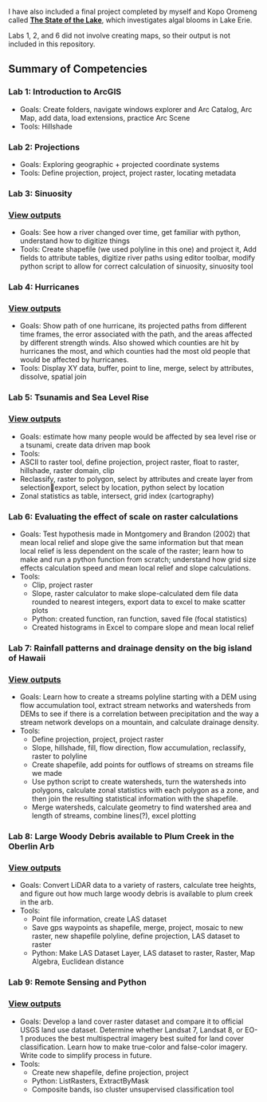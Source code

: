 I have also included a final project completed by myself and Kopo Oromeng called **[The State of the Lake](https://github.com/valhella/ArcGIS/blob/102fdbfe4c17f4941ba6154d772be4f7c5ca1b6a/The%20State%20of%20the%20Lake%20poster.md)**, which investigates algal blooms in Lake Erie.

Labs 1, 2, and 6 did not involve creating maps, so their output is not included in this repository. 

## Summary of Competencies

### Lab 1: Introduction to ArcGIS
-	Goals: Create folders, navigate windows explorer and Arc Catalog, Arc Map, add data, load extensions, practice Arc Scene
-	Tools: Hillshade

### Lab 2: Projections
-	Goals: Exploring geographic + projected coordinate systems
-	Tools: Define projection, project, project raster, locating metadata

### Lab 3: Sinuosity 
### [View outputs](https://github.com/valhella/ArcGIS/blob/9508cf6ecff3b822373e1eff6fd8b987d39f3fc2/Lab%203:%20Sinuosity.md)
-	Goals: See how a river changed over time, get familiar with python, understand how to digitize things
-	Tools: Create shapefile (we used polyline in this one) and project it, Add fields to attribute tables, digitize river paths using editor toolbar, modify python script to allow for correct calculation of sinuosity, sinuosity tool

### Lab 4: Hurricanes 
### [View outputs](https://github.com/valhella/ArcGIS/blob/102fdbfe4c17f4941ba6154d772be4f7c5ca1b6a/Lab%204:%20Hurricanes.md)
-	Goals: Show path of one hurricane, its projected paths from different time frames, the error associated with the path, and the areas affected by different strength winds. Also showed which counties are hit by hurricanes the most, and which counties had the most old people that would be affected by hurricanes. 
-	Tools: Display XY data, buffer, point to line, merge, select by attributes, dissolve, spatial join

### Lab 5: Tsunamis and Sea Level Rise 
### [View outputs](https://github.com/valhella/ArcGIS/blob/102fdbfe4c17f4941ba6154d772be4f7c5ca1b6a/Lab%205:%20Tsunamis%20and%20Sea%20Level%20Rise.md)
-	Goals: estimate how many people would be affected by sea level rise or a tsunami, create data driven map book
-	Tools: 
  - ASCII to raster tool, define projection, project raster, float to raster, hillshade, raster domain, clip
  - Reclassify, raster to polygon, select by attributes and create layer from selectionexport, select by location, python select by location
  - Zonal statistics as table, intersect, grid index (cartography)
### Lab 6: Evaluating the effect of scale on raster calculations 
-	Goals: Test hypothesis made in Montgomery and Brandon (2002) that mean local relief and slope give the same information but that mean local relief is less dependent on the scale of the raster; learn how to make and run a python function from scratch; understand how grid size effects calculation speed and mean local relief and slope calculations. 
-	Tools:
    - Clip, project raster
    - Slope, raster calculator to make slope-calculated dem file data rounded to nearest integers, export data to excel to make scatter plots
    - Python: created function, ran function, saved file (focal statistics)
    - Created histograms in Excel to compare slope and mean local relief

### Lab 7: Rainfall patterns and drainage density on the big island of Hawaii 
### [View outputs](https://github.com/valhella/ArcGIS/blob/102fdbfe4c17f4941ba6154d772be4f7c5ca1b6a/Lab%207:%20Rainfall%20patterns%20and%20drainage%20density%20on%20the%20big%20island%20of%20Hawaii.md)
- Goals: Learn how to create a streams polyline starting with a DEM using flow accumulation tool, extract stream networks and watersheds from DEMs to see if there is a correlation between precipitation and the way a stream network develops on a mountain, and calculate drainage density. 
- Tools: 
  - Define projection, project, project raster
  - Slope, hillshade, fill, flow direction, flow accumulation, reclassify, raster to polyline
  - Create shapefile, add points for outflows of streams on streams file we made
  - Use python script to create watersheds, turn the watersheds into polygons, calculate zonal statistics with each polygon as a zone, and then join the resulting statistical information with the shapefile.
  - Merge watersheds, calculate geometry to find watershed area and length of streams, combine lines(?), excel plotting

### Lab 8: Large Woody Debris available to Plum Creek in the Oberlin Arb 
### [View outputs](https://github.com/valhella/ArcGIS/blob/102fdbfe4c17f4941ba6154d772be4f7c5ca1b6a/Lab%208:%20Large%20Woody%20Debris%20available%20to%20Plum%20Creek.md)
-	Goals: Convert LiDAR data to a variety of rasters, calculate tree heights, and figure out how much large woody debris is available to plum creek in the arb. 
-	Tools:
    -	Point file information, create LAS dataset
    - Save gps waypoints as shapefile, merge, project, mosaic to new raster, new shapefile polyline, define projection, LAS dataset to raster
    - Python: Make LAS Dataset Layer, LAS dataset to raster, Raster, Map Algebra, Euclidean distance

### Lab 9: Remote Sensing and Python 
### [View outputs](https://github.com/valhella/ArcGIS/blob/102fdbfe4c17f4941ba6154d772be4f7c5ca1b6a/Lab%209:%20Remote%20Sensing%20and%20Python.md)
- Goals: Develop a land cover raster dataset and compare it to official USGS land use dataset. Determine whether Landsat 7, Landsat 8, or EO-1 produces the best multispectral imagery best suited for land cover classification. Learn how to make true-color and false-color imagery. Write code to simplify process in future.
- Tools:
  - Create new shapefile, define projection, project
  - Python: ListRasters, ExtractByMask
  - Composite bands, iso cluster unsupervised classification tool
